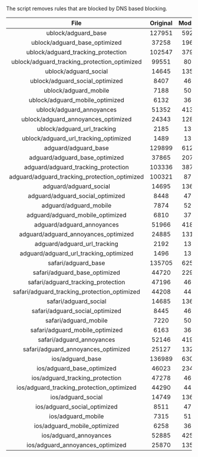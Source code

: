 The script removes rules that are blocked by DNS based blocking.


| File | Original | Modified |
|:----:|:-----:|:-----:|
| ublock/adguard_base | 127951 | 59243 |
| ublock/adguard_base_optimized | 37258 | 19673 |
| ublock/adguard_tracking_protection | 102547 | 37991 |
| ublock/adguard_tracking_protection_optimized | 99551 | 8017 |
| ublock/adguard_social | 14645 | 13584 |
| ublock/adguard_social_optimized | 8407 | 4660 |
| ublock/adguard_mobile | 7188 | 5050 |
| ublock/adguard_mobile_optimized | 6132 | 3612 |
| ublock/adguard_annoyances | 51352 | 41308 |
| ublock/adguard_annoyances_optimized | 24343 | 12861 |
| ublock/adguard_url_tracking | 2185 | 1331 |
| ublock/adguard_url_tracking_optimized | 1489 | 1328 |
| adguard/adguard_base | 129899 | 61261 |
| adguard/adguard_base_optimized | 37865 | 20715 |
| adguard/adguard_tracking_protection | 103336 | 38720 |
| adguard/adguard_tracking_protection_optimized | 100321 | 8730 |
| adguard/adguard_social | 14695 | 13641 |
| adguard/adguard_social_optimized | 8448 | 4704 |
| adguard/adguard_mobile | 7874 | 5230 |
| adguard/adguard_mobile_optimized | 6810 | 3785 |
| adguard/adguard_annoyances | 51966 | 41860 |
| adguard/adguard_annoyances_optimized | 24885 | 13157 |
| adguard/adguard_url_tracking | 2192 | 1338 |
| adguard/adguard_url_tracking_optimized | 1496 | 1335 |
| safari/adguard_base | 135705 | 62518 |
| safari/adguard_base_optimized | 44720 | 22969 |
| safari/adguard_tracking_protection | 47196 | 4608 |
| safari/adguard_tracking_protection_optimized | 44208 | 4461 |
| safari/adguard_social | 14685 | 13625 |
| safari/adguard_social_optimized | 8445 | 4691 |
| safari/adguard_mobile | 7220 | 5086 |
| safari/adguard_mobile_optimized | 6163 | 3642 |
| safari/adguard_annoyances | 52146 | 41963 |
| safari/adguard_annoyances_optimized | 25127 | 13235 |
| ios/adguard_base | 136989 | 63023 |
| ios/adguard_base_optimized | 46023 | 23473 |
| ios/adguard_tracking_protection | 47278 | 4616 |
| ios/adguard_tracking_protection_optimized | 44290 | 4469 |
| ios/adguard_social | 14749 | 13663 |
| ios/adguard_social_optimized | 8511 | 4711 |
| ios/adguard_mobile | 7315 | 5130 |
| ios/adguard_mobile_optimized | 6258 | 3683 |
| ios/adguard_annoyances | 52885 | 42592 |
| ios/adguard_annoyances_optimized | 25870 | 13545 |